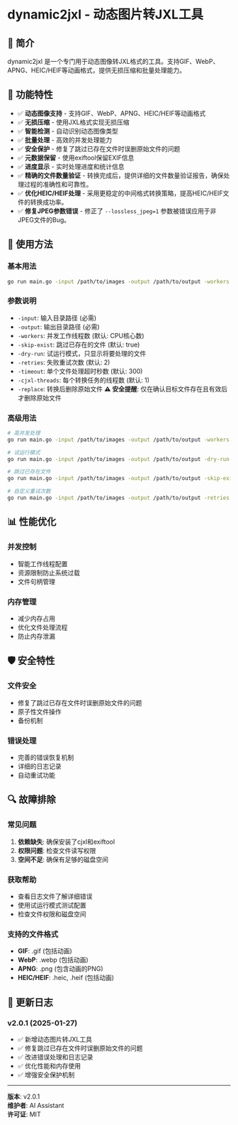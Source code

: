 # dynamic2jxl - 动态图片转JXL工具

## 📖 简介

dynamic2jxl 是一个专门用于动态图像转JXL格式的工具。支持GIF、WebP、APNG、HEIC/HEIF等动画格式，提供无损压缩和批量处理能力。

## 🚀 功能特性

- ✅ **动态图像支持** - 支持GIF、WebP、APNG、HEIC/HEIF等动画格式
- ✅ **无损压缩** - 使用JXL格式实现无损压缩
- ✅ **智能检测** - 自动识别动态图像类型
- ✅ **批量处理** - 高效的并发处理能力
- ✅ **安全保护** - 修复了跳过已存在文件时误删原始文件的问题
- ✅ **元数据保留** - 使用exiftool保留EXIF信息
- ✅ **进度显示** - 实时处理进度和统计信息
- ✅ **精确的文件数量验证** - 转换完成后，提供详细的文件数量验证报告，确保处理过程的准确性和可靠性。
- ✅ **优化HEIC/HEIF处理** - 采用更稳定的中间格式转换策略，提高HEIC/HEIF文件的转换成功率。
- ✅ **修复JPEG参数错误** - 修正了 `--lossless_jpeg=1` 参数被错误应用于非JPEG文件的Bug。

## 🔧 使用方法

### 基本用法
```bash
go run main.go -input /path/to/images -output /path/to/output -workers 4
```

### 参数说明
- `-input`: 输入目录路径 (必需)
- `-output`: 输出目录路径 (必需)
- `-workers`: 并发工作线程数 (默认: CPU核心数)
- `-skip-exist`: 跳过已存在的文件 (默认: true)
- `-dry-run`: 试运行模式，只显示将要处理的文件
- `-retries`: 失败重试次数 (默认: 2)
- `-timeout`: 单个文件处理超时秒数 (默认: 300)
- `-cjxl-threads`: 每个转换任务的线程数 (默认: 1)
- `-replace`: 转换后删除原始文件 **⚠️ 安全提醒**: 仅在确认目标文件存在且有效后才删除原始文件

### 高级用法
```bash
# 高并发处理
go run main.go -input /path/to/images -output /path/to/output -workers 8

# 试运行模式
go run main.go -input /path/to/images -output /path/to/output -dry-run

# 跳过已存在文件
go run main.go -input /path/to/images -output /path/to/output -skip-exist

# 自定义重试次数
go run main.go -input /path/to/images -output /path/to/output -retries 3 -timeout 600
```

## 📊 性能优化

### 并发控制
- 智能工作线程配置
- 资源限制防止系统过载
- 文件句柄管理

### 内存管理
- 减少内存占用
- 优化文件处理流程
- 防止内存泄漏

## 🛡️ 安全特性

### 文件安全
- 修复了跳过已存在文件时误删原始文件的问题
- 原子性文件操作
- 备份机制

### 错误处理
- 完善的错误恢复机制
- 详细的日志记录
- 自动重试功能

## 🔍 故障排除

### 常见问题
1. **依赖缺失**: 确保安装了cjxl和exiftool
2. **权限问题**: 检查文件读写权限
3. **空间不足**: 确保有足够的磁盘空间

### 获取帮助
- 查看日志文件了解详细错误
- 使用试运行模式测试配置
- 检查文件权限和磁盘空间

### 支持的文件格式

- **GIF**: .gif (包括动画)
- **WebP**: .webp (包括动画)
- **APNG**: .png (包含动画的PNG)
- **HEIC/HEIF**: .heic, .heif (包括动画)

## 📝 更新日志

### v2.0.1 (2025-01-27)
- ✅ 新增动态图片转JXL工具
- ✅ 修复跳过已存在文件时误删原始文件的问题
- ✅ 改进错误处理和日志记录
- ✅ 优化性能和内存使用
- ✅ 增强安全保护机制

---

**版本**: v2.0.1  
**维护者**: AI Assistant  
**许可证**: MIT